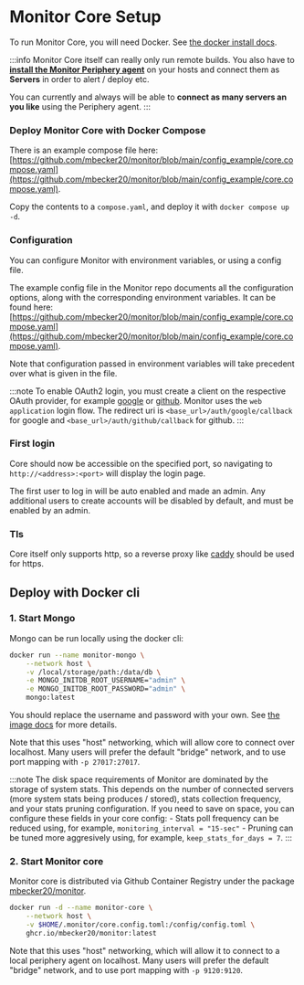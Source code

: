 # Monitor Core Setup

To run Monitor Core, you will need Docker. See [the docker install docs](https://docs.docker.com/engine/install/).

:::info
Monitor Core itself can really only run remote builds.
You also have to [**install the Monitor Periphery agent**](/docs/connecting-servers) on your hosts and connect them as **Servers**
in order to alert / deploy etc.

You can currently and always will be able to **connect as many servers an you like** using the Periphery agent.
:::

### Deploy Monitor Core with Docker Compose

There is an example compose file here: [https://github.com/mbecker20/monitor/blob/main/config_example/core.compose.yaml](https://github.com/mbecker20/monitor/blob/main/config_example/core.compose.yaml).

Copy the contents to a `compose.yaml`, and deploy it with `docker compose up -d`.

### Configuration

You can configure Monitor with environment variables, or using a config file.

The example config file in the Monitor repo documents all the configuration options, along with the corresponding environment variables.
It can be found here: [https://github.com/mbecker20/monitor/blob/main/config_example/core.compose.yaml](https://github.com/mbecker20/monitor/blob/main/config_example/core.compose.yaml).

Note that configuration passed in environment variables will take precedent over what is given in the file.

:::note
To enable OAuth2 login, you must create a client on the respective OAuth provider,
for example [google](https://developers.google.com/identity/protocols/oauth2)
or [github](https://docs.github.com/en/apps/oauth-apps/building-oauth-apps/authorizing-oauth-apps).
Monitor uses the `web application` login flow.
The redirect uri is `<base_url>/auth/google/callback` for google and `<base_url>/auth/github/callback` for github.
:::

### First login

Core should now be accessible on the specified port, so navigating to `http://<address>:<port>` will display the login page.

The first user to log in will be auto enabled and made an admin. Any additional users to create accounts will be disabled by default, and must be enabled by an admin.

### Tls

Core itself only supports http, so a reverse proxy like [caddy](https://caddyserver.com/) should be used for https.

## Deploy with Docker cli

### 1. Start Mongo

Mongo can be run locally using the docker cli:

```sh
docker run --name monitor-mongo \
	--network host \
	-v /local/storage/path:/data/db \
	-e MONGO_INITDB_ROOT_USERNAME="admin" \
	-e MONGO_INITDB_ROOT_PASSWORD="admin" \
	mongo:latest
```

You should replace the username and password with your own.
See [the image docs](https://hub.docker.com/_/mongo) for more details.

Note that this uses "host" networking, which will allow core to connect over localhost.
Many users will prefer the default "bridge" network, and to use port mapping with `-p 27017:27017`.

:::note
The disk space requirements of Monitor are dominated by the storage of system stats.
This depends on the number of connected servers (more system stats being produces / stored), stats collection frequency, and your stats pruning configuration.
If you need to save on space, you can configure these fields in your core config: - Stats poll frequency can be reduced using, for example, `monitoring_interval = "15-sec"` - Pruning can be tuned more aggresively using, for example, `keep_stats_for_days = 7`.
:::

### 2. Start Monitor core

Monitor core is distributed via Github Container Registry under the package [mbecker20/monitor](https://github.com/mbecker20/monitor/pkgs/container/monitor).

```sh
docker run -d --name monitor-core \
	--network host \
	-v $HOME/.monitor/core.config.toml:/config/config.toml \
	ghcr.io/mbecker20/monitor:latest
```

Note that this uses "host" networking, which will allow it to connect to a local periphery agent on localhost.
Many users will prefer the default "bridge" network, and to use port mapping with `-p 9120:9120`.
